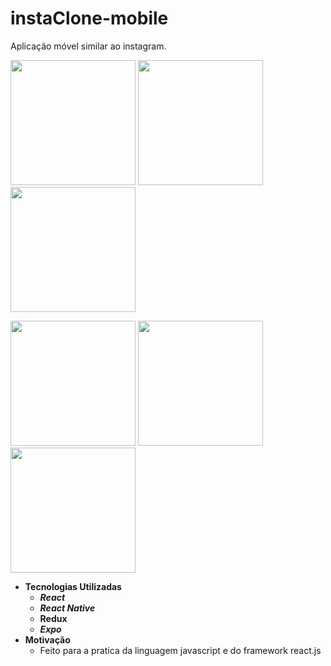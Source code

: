 # instaClone-mobile
Aplicação móvel similar ao instagram.

<p>
<img src="https://github.com/brufelix/instaClone-mobile/blob/master/imageScreen/splash.jpeg" width=200/>
<img src="https://github.com/brufelix/instaClone-mobile/blob/master/imageScreen/login.jpeg" width=200/>
<img src="https://github.com/brufelix/instaClone-mobile/blob/master/imageScreen/register.jpeg" width=200/>
<p>
<p>
<img src="https://github.com/brufelix/instaClone-mobile/blob/master/imageScreen/feed.jpeg" width=200/>
<img src="https://github.com/brufelix/instaClone-mobile/blob/master/imageScreen/addPhoto.jpeg" width=200/>
<img src="https://github.com/brufelix/instaClone-mobile/blob/master/imageScreen/Profile.png?raw=true" width=200/>
<p>

- **Tecnologias Utilizadas**
  - **_React_**
  - **_React Native_**
  - **Redux**
  - **_Expo_**
- **Motivação**
  - Feito para a pratica da linguagem javascript e do framework react.js
